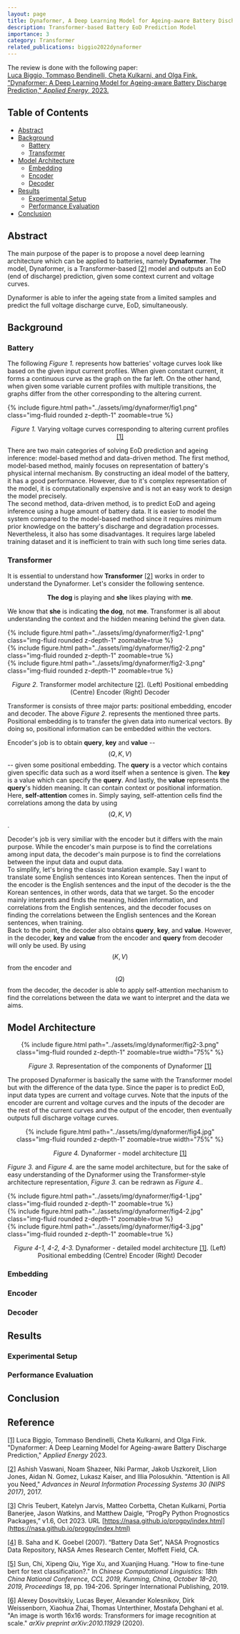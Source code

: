 ```yaml
---
layout: page
title: Dynaformer, A Deep Learning Model for Ageing-aware Battery Discharge Prediction
description: Transformer-based Battery EoD Prediction Model
importance: 3
category: Transformer
related_publications: biggio2022dynaformer
---
```


The review is done with the following paper:<br>
[Luca Biggio, Tommaso Bendinelli, Cheta Kulkarni, and Olga Fink. "Dynaformer: A Deep Learning Model for Ageing-aware Battery Discharge Prediction," _Applied Energy_, 2023.](https://www.sciencedirect.com/science/article/pii/S0306261923005937)

## Table of Contents

- [Abstract](#abstract)
- [Background](#background)
  - [Battery](#battery)
  - [Transformer](#transformer)
- [Model Architecture](#model-architecture)
  - [Embedding](#embedding)
  - [Encoder](#encoder)
  - [Decoder](#decoder)
- [Results](#results)
  - [Experimental Setup](#experimental-setup)
  - [Performance Evaluation](#performance-evaluation)
- [Conclusion](#conclusion)

## Abstract

The main purpose of the paper is to propose a novel deep learning architecture which can be applied to batteries, namely **Dynaformer**.
The model, Dynaformer, is a Transformer-based [[2]](#2) model and outputs an EoD (end of discharge) prediction, given some context current and voltage curves.

Dynaformer is able to infer the ageing state from a limited samples and predict the full voltage discharge curve, EoD, simultaneously.

## Background

### Battery

The following _Figure 1._ represents how batteries' voltage curves look like based on the given input current profiles.
When given constant current, it forms a continuous curve as the graph on the far left.
On the other hand, when given some variable current profiles with multiple transitions, the graphs differ from the other corresponding to the altering current.

{% include figure.html path="../assets/img/dynaformer/fig1.png" class="img-fluid rounded z-depth-1" zoomable=true %}

<p align="center">
    <i>Figure 1.</i>
    Varying voltage curves corresponding to altering current profiles
    <a href="#1">[1]</a>
</p>

There are two main categories of solving EoD prediction and ageing inference:
model-based method and data-driven method.
The first method, model-based method, mainly focuses on representation of battery's physical internal mechanism.
By constructing an ideal model of the battery, it has a good performance.
However, due to it's complex representation of the model, it is computationally expensive and is not an easy work to design the model precisely.<br>
The second method, data-driven method, is to predict EoD and ageing inference using a huge amount of battery data.
It is easier to model the system compared to the model-based method since it requires minimum prior knowledge on the battery's discharge and degradation processes.
Nevertheless, it also has some disadvantages.
It requires large labeled training dataset and it is inefficient to train with such long time series data.

### Transformer

It is essential to understand how **Transformer** [[2]](#2) works in order to understand the Dynaformer.
Let's consider the following sentence.

<p align="center">
    <b>The dog</b>
    is playing and
    <b>she</b>
    likes playing with
    <b>me</b>.
</p>

We know that <b>she</b> is indicating <b>the dog</b>, not <b>me</b>.
Transformer is all about understanding the context and the hidden meaning behind the given data.

<div class="row mt-3">
    <div class="col-sm mt-3 mt-md-0">
        {% include figure.html path="../assets/img/dynaformer/fig2-1.png" class="img-fluid rounded z-depth-1" zoomable=true %}
    </div>
    <div class="col-sm mt-3 mt-md-0">
        {% include figure.html path="../assets/img/dynaformer/fig2-2.png" class="img-fluid rounded z-depth-1" zoomable=true %}
    </div>
    <div class="col-sm mt-3 mt-md-0">
        {% include figure.html path="../assets/img/dynaformer/fig2-3.png" class="img-fluid rounded z-depth-1" zoomable=true %}
    </div>
</div>

<p align="center">
    <i>Figure 2.</i>
    Transformer model architecture
    <a href="#2">[2]</a>.
    (Left) Positional embedding
    (Centre) Encoder
    (Right) Decoder
</p>

Transformer is consists of three major parts: positional embedding, encoder and decoder. The above _Figure 2._ represents the mentioned three parts.<br>
Positional embedding is to transfer the given data into numerical vectors. By doing so, positional information can be embedded within the vectors.<br>

Encoder's job is to obtain **query**, **key** and **value** -- $$(Q, K, V)$$ -- given some positional embedding.
The **query** is a vector which contains given specific data such as a word itself when a sentence is given.
The **key** is a value which can specify the **query**.
And lastly, the **value** represents the **query**'s hidden meaning.
It can contain context or positional information.
Here, **self-attention** comes in. Simply saying, self-attention cells find the correlations among the data by using $$(Q, K, V)$$.<br>

Decoder's job is very similiar with the encoder but it differs with the main purpose.
While the encoder's main purpose is to find the correlations among input data,
the decoder's main purpose is to find the correlations between the input data and ouput data.<br>
To simplify, let's bring the classic translation example.
Say I want to translate some English sentences into Korean sentences.
Then the input of the encoder is the English sentences and the input of the decoder is the the Korean sentences, in other words, data that we target.
So the encoder mainly interprets and finds the meaning, hidden information, and correlations from the English sentences,
and the decoder focuses on finding the correlations between the English sentences and the Korean sentences, when training.<br>
Back to the point, the decoder also obtains **query**, **key**, and **value**.
However, in the decoder, **key** and **value** from the encoder and **query** from decoder will only be used.
By using $$(K, V)$$ from the encoder and $$(Q)$$ from the decoder, the decoder is able to apply self-attention mechanism to find the correlations between the data we want to interpret and the data we aims.

## Model Architecture

<div align="center">
    {% include figure.html path="../assets/img/dynaformer/fig2-3.png" class="img-fluid rounded z-depth-1" zoomable=true width="75%" %}
</div>

<p align="center">
    <i>Figure 3.</i>
    Representation of the components of Dynaformer
    <a href="#1">[1]</a>
</p>

The proposed Dynaformer is basically the same with the Transformer model but with the difference of the data type.
Since the paper is to predict EoD, input data types are current and voltage curves.
Note that the inputs of the encoder are current and voltage curves and the inputs of the decoder are the rest of the current curves and the output of the encoder,
then eventually outputs full discharge voltage curves.

<div align="center">
    {% include figure.html path="../assets/img/dynaformer/fig4.jpg" class="img-fluid rounded z-depth-1" zoomable=true width="75%" %}
</div>

<p align="center">
    <i>Figure 4.</i>
    Dynaformer - model architecture
    <a href="#1">[1]</a>
</p>

_Figure 3._ and _Figure 4._ are the same model architecture, but for the sake of easy understanding of the Dynaformer using the Transformer-style architecture representation, _Figure 3._ can be redrawn as _Figure 4._.

<div class="row mt-3">
    <div class="col-sm mt-3 mt-md-0">
        {% include figure.html path="../assets/img/dynaformer/fig4-1.jpg" class="img-fluid rounded z-depth-1" zoomable=true %}
    </div>
    <div class="col-sm mt-3 mt-md-0">
        {% include figure.html path="../assets/img/dynaformer/fig4-2.jpg" class="img-fluid rounded z-depth-1" zoomable=true %}
    </div>
    <div class="col-sm mt-3 mt-md-0">
        {% include figure.html path="../assets/img/dynaformer/fig4-3.jpg" class="img-fluid rounded z-depth-1" zoomable=true %}
    </div>
</div>

<p align="center">
    <i>Figure 4-1, 4-2, 4-3.</i>
    Dynaformer - detailed model architecture
    <a href="#1">[1]</a>.
    (Left) Positional embedding
    (Centre) Encoder
    (Right) Decoder
</p>

### Embedding

### Encoder

### Decoder

## Results

### Experimental Setup

### Performance Evaluation

## Conclusion

## Reference

<a id="1" href="https://www.sciencedirect.com/science/article/pii/S0306261923005937">[1]</a>
Luca Biggio, Tommaso Bendinelli, Cheta Kulkarni, and Olga Fink. "Dynaformer: A Deep Learning Model for Ageing-aware Battery Discharge Prediction,"
<i> _Applied Energy_</i> 2023.

<a id="2" href="https://proceedings.neurips.cc/paper_files/paper/2017/hash/3f5ee243547dee91fbd053c1c4a845aa-Abstract.html">[2]</a>
Ashish Vaswani, Noam Shazeer, Niki Parmar, Jakob Uszkoreit, Llion Jones, Aidan N. Gomez, Lukasz Kaiser, and Illia Polosukhin. "Attention is All you Need,"
<i>Advances in Neural Information Processing Systems 30 (NIPS 2017)</i>, 2017.

<a id="3" href="https://nasa.github.io/progpy/index.html">[3]</a>
Chris Teubert, Katelyn Jarvis, Matteo Corbetta, Chetan Kulkarni, Portia Banerjee, Jason Watkins, and Matthew Daigle, “ProgPy Python Prognostics Packages,” v1.6, Oct 2023. URL
[https://nasa.github.io/progpy/index.html](https://nasa.github.io/progpy/index.html)

<a id="4" href="https://www.nasa.gov/intelligent-systems-division/discovery-and-systems-health/pcoe/pcoe-data-set-repository/">[4]</a>
B. Saha and K. Goebel (2007). “Battery Data Set”, NASA Prognostics Data Repository, NASA Ames Research Center, Moffett Field, CA.

<a id="5" href="https://link.springer.com/chapter/10.1007/978-3-030-32381-3_16">[5]</a>
Sun, Chi, Xipeng Qiu, Yige Xu, and Xuanjing Huang. "How to fine-tune bert for text classification?." In
<i>Chinese Computational Linguistics: 18th China National Conference, CCL 2019, Kunming, China, October 18–20, 2019, Proceedings 18</i>, pp. 194-206. Springer International Publishing, 2019.

<a id="6" href="https://arxiv.org/abs/2010.11929">[6]</a>
Alexey Dosovitskiy, Lucas Beyer, Alexander Kolesnikov, Dirk Weissenborn, Xiaohua Zhai, Thomas Unterthiner, Mostafa Dehghani et al. "An image is worth 16x16 words: Transformers for image recognition at scale."
<i>arXiv preprint arXiv:2010.11929</i> (2020).
